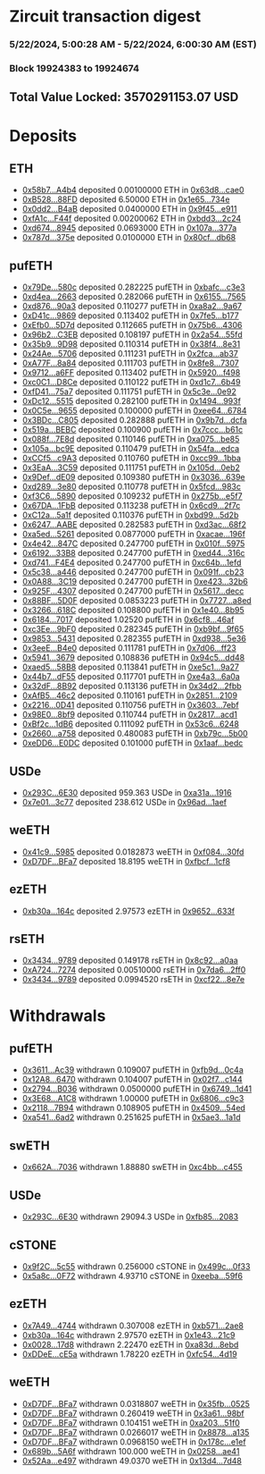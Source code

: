 # Zircuit transaction digest
### 5/22/2024, 5:00:28 AM - 5/22/2024, 6:00:30 AM (EST)
### Block 19924383 to 19924674

## Total Value Locked: 3570291153.07 USD

# Deposits
## ETH
- [0x58b7...A4b4](https://etherscan.io/address/0x58b78bfC4D50D39331fdCcBdAAd0f774B211A4b4) deposited 0.00100000 ETH in [0x63d8...cae0](https://etherscan.io/tx/0x58b78bfC4D50D39331fdCcBdAAd0f774B211A4b4)
- [0xB528...88FD](https://etherscan.io/address/0xB5286f69c96c762B5ede4Fb07d7fEAefC02d88FD) deposited 6.50000 ETH in [0x1e65...734e](https://etherscan.io/tx/0xB5286f69c96c762B5ede4Fb07d7fEAefC02d88FD)
- [0x0dd2...B4aB](https://etherscan.io/address/0x0dd222BCCcb09f1d013C6086E7b8174dA4bEB4aB) deposited 0.0400000 ETH in [0x9f45...e911](https://etherscan.io/tx/0x0dd222BCCcb09f1d013C6086E7b8174dA4bEB4aB)
- [0xfA1c...F44f](https://etherscan.io/address/0xfA1c527926ab13B17476Df24D812Cb4D3333F44f) deposited 0.00200062 ETH in [0xbdd3...2c24](https://etherscan.io/tx/0xfA1c527926ab13B17476Df24D812Cb4D3333F44f)
- [0xd674...8945](https://etherscan.io/address/0xd6748970Dda978E0a62bF9E5121F8798AB248945) deposited 0.0693000 ETH in [0x107a...377a](https://etherscan.io/tx/0xd6748970Dda978E0a62bF9E5121F8798AB248945)
- [0x787d...375e](https://etherscan.io/address/0x787dCEFdC1CB467D20ea82Ccb1cF40660969375e) deposited 0.0100000 ETH in [0x80cf...db68](https://etherscan.io/tx/0x787dCEFdC1CB467D20ea82Ccb1cF40660969375e)
## pufETH
- [0x79De...580c](https://etherscan.io/address/0x79De7dF0450269cf4bE0dC8558d325098BBb580c) deposited 0.282225 pufETH in [0xbafc...c3e3](https://etherscan.io/tx/0x79De7dF0450269cf4bE0dC8558d325098BBb580c)
- [0xd4ea...2663](https://etherscan.io/address/0xd4eaCfc8E784f48BC3bE521377e19519767e2663) deposited 0.282066 pufETH in [0x6155...7565](https://etherscan.io/tx/0xd4eaCfc8E784f48BC3bE521377e19519767e2663)
- [0xd876...90a3](https://etherscan.io/address/0xd876784bf49ef46ADb5a1A9bad29b9Bb3E7990a3) deposited 0.110277 pufETH in [0xa8a2...9a67](https://etherscan.io/tx/0xd876784bf49ef46ADb5a1A9bad29b9Bb3E7990a3)
- [0xD41c...9869](https://etherscan.io/address/0xD41cc3315F4050d0d9809D92F00E6323639f9869) deposited 0.113402 pufETH in [0x7fe5...b177](https://etherscan.io/tx/0xD41cc3315F4050d0d9809D92F00E6323639f9869)
- [0xEfb0...5D7d](https://etherscan.io/address/0xEfb0a8EAad154c52CDE1C8163c9877DedBCA5D7d) deposited 0.112665 pufETH in [0x75b6...4306](https://etherscan.io/tx/0xEfb0a8EAad154c52CDE1C8163c9877DedBCA5D7d)
- [0x96b2...C3EB](https://etherscan.io/address/0x96b21C3F69fdb3745729A8A5bB1FB9a323dFC3EB) deposited 0.108197 pufETH in [0x2a54...55fd](https://etherscan.io/tx/0x96b21C3F69fdb3745729A8A5bB1FB9a323dFC3EB)
- [0x35b9...9D98](https://etherscan.io/address/0x35b9c004F71bb1033511003372B2336301F09D98) deposited 0.110314 pufETH in [0x38f4...8e31](https://etherscan.io/tx/0x35b9c004F71bb1033511003372B2336301F09D98)
- [0x24Ae...5706](https://etherscan.io/address/0x24Ae81621bC0ac8429b9Cc14B6389937d45C5706) deposited 0.111231 pufETH in [0x2fca...ab37](https://etherscan.io/tx/0x24Ae81621bC0ac8429b9Cc14B6389937d45C5706)
- [0xA77F...8a84](https://etherscan.io/address/0xA77F6afC586A39e9Be7726A127C51944Ff818a84) deposited 0.111703 pufETH in [0x8fe8...7307](https://etherscan.io/tx/0xA77F6afC586A39e9Be7726A127C51944Ff818a84)
- [0x9712...a6FF](https://etherscan.io/address/0x971204Cb1B918411F2c4C44175e5522306b6a6FF) deposited 0.113402 pufETH in [0x5920...f498](https://etherscan.io/tx/0x971204Cb1B918411F2c4C44175e5522306b6a6FF)
- [0xc0C1...D8Ce](https://etherscan.io/address/0xc0C1dE92124561217D922882F70b74Afc992D8Ce) deposited 0.110122 pufETH in [0xd1c7...6b49](https://etherscan.io/tx/0xc0C1dE92124561217D922882F70b74Afc992D8Ce)
- [0xfD41...75a7](https://etherscan.io/address/0xfD41daA4E196960Fe163f0Ff15EF6F0Dfb9475a7) deposited 0.111751 pufETH in [0x5c3e...0e92](https://etherscan.io/tx/0xfD41daA4E196960Fe163f0Ff15EF6F0Dfb9475a7)
- [0xDc12...5515](https://etherscan.io/address/0xDc1261d8347Cb12Afc32521Ca0Cd92A2248D5515) deposited 0.282100 pufETH in [0x1494...993f](https://etherscan.io/tx/0xDc1261d8347Cb12Afc32521Ca0Cd92A2248D5515)
- [0x0C5e...9655](https://etherscan.io/address/0x0C5ebb03d17854d6f07B5E1D518e1CBb3B349655) deposited 0.100000 pufETH in [0xee64...6784](https://etherscan.io/tx/0x0C5ebb03d17854d6f07B5E1D518e1CBb3B349655)
- [0x3BDc...C805](https://etherscan.io/address/0x3BDc2d9C8e7ab69EEc88A344e6e6804E2823C805) deposited 0.282888 pufETH in [0x9b7d...dcfa](https://etherscan.io/tx/0x3BDc2d9C8e7ab69EEc88A344e6e6804E2823C805)
- [0x519a...BEBC](https://etherscan.io/address/0x519a1fCB5E0BAA3266843d65c0a870a93E41BEBC) deposited 0.100900 pufETH in [0x7ccc...b61c](https://etherscan.io/tx/0x519a1fCB5E0BAA3266843d65c0a870a93E41BEBC)
- [0x088f...7E8d](https://etherscan.io/address/0x088fBBC8c32990904715F7c030737BEca02b7E8d) deposited 0.110146 pufETH in [0xa075...be85](https://etherscan.io/tx/0x088fBBC8c32990904715F7c030737BEca02b7E8d)
- [0x105a...bc9E](https://etherscan.io/address/0x105abf5786313CA258052E0a6A17F32527CFbc9E) deposited 0.110479 pufETH in [0x54fa...edca](https://etherscan.io/tx/0x105abf5786313CA258052E0a6A17F32527CFbc9E)
- [0xCCf5...c9A3](https://etherscan.io/address/0xCCf5f637012879e8083A47D20541B9E9285Bc9A3) deposited 0.110760 pufETH in [0xcc99...1bba](https://etherscan.io/tx/0xCCf5f637012879e8083A47D20541B9E9285Bc9A3)
- [0x3EaA...3C59](https://etherscan.io/address/0x3EaAeAFE62708D578F9298079eBae8671F8f3C59) deposited 0.111751 pufETH in [0x105d...0eb2](https://etherscan.io/tx/0x3EaAeAFE62708D578F9298079eBae8671F8f3C59)
- [0x9Def...dE09](https://etherscan.io/address/0x9Def02CDa07aC7D8006595221D147e0A7BEbdE09) deposited 0.109380 pufETH in [0x3036...639e](https://etherscan.io/tx/0x9Def02CDa07aC7D8006595221D147e0A7BEbdE09)
- [0xd289...3e80](https://etherscan.io/address/0xd289B5425a7f0316fd84C2e09ccAb5630c983e80) deposited 0.110778 pufETH in [0x5fcd...983c](https://etherscan.io/tx/0xd289B5425a7f0316fd84C2e09ccAb5630c983e80)
- [0xf3C6...5890](https://etherscan.io/address/0xf3C6A556dbB9F04d835d424Da7206fC06AB05890) deposited 0.109232 pufETH in [0x275b...e5f7](https://etherscan.io/tx/0xf3C6A556dbB9F04d835d424Da7206fC06AB05890)
- [0x67DA...1FbB](https://etherscan.io/address/0x67DA5eaB38834840871016876cE9D10B0d841FbB) deposited 0.113238 pufETH in [0x6cd9...2f7c](https://etherscan.io/tx/0x67DA5eaB38834840871016876cE9D10B0d841FbB)
- [0xC12a...5a1f](https://etherscan.io/address/0xC12a0D718F6db996c3df2AD548cB95E200505a1f) deposited 0.110376 pufETH in [0xbd99...5d2b](https://etherscan.io/tx/0xC12a0D718F6db996c3df2AD548cB95E200505a1f)
- [0x6247...AABE](https://etherscan.io/address/0x6247b50eDd27eb6f67cFA1F410B7189F5C5CAABE) deposited 0.282583 pufETH in [0xd3ac...68f2](https://etherscan.io/tx/0x6247b50eDd27eb6f67cFA1F410B7189F5C5CAABE)
- [0xa5ed...5261](https://etherscan.io/address/0xa5ed0b7eB0C73e5E1fcd40D61Be0bdEc3A485261) deposited 0.0877000 pufETH in [0xacae...196f](https://etherscan.io/tx/0xa5ed0b7eB0C73e5E1fcd40D61Be0bdEc3A485261)
- [0x4e42...847C](https://etherscan.io/address/0x4e426f6D312A7BB061c827C2c0601E3C9F6D847C) deposited 0.247700 pufETH in [0x010f...5975](https://etherscan.io/tx/0x4e426f6D312A7BB061c827C2c0601E3C9F6D847C)
- [0x6192...33B8](https://etherscan.io/address/0x619252b88E0DbF07B8Ba09FE613ACa61f4b333B8) deposited 0.247700 pufETH in [0xed44...316c](https://etherscan.io/tx/0x619252b88E0DbF07B8Ba09FE613ACa61f4b333B8)
- [0xd741...F4E4](https://etherscan.io/address/0xd7418a7F63C0307c7B8D546E547b916ad0d0F4E4) deposited 0.247700 pufETH in [0xc64b...1efd](https://etherscan.io/tx/0xd7418a7F63C0307c7B8D546E547b916ad0d0F4E4)
- [0x5c38...a446](https://etherscan.io/address/0x5c38919C37a6e20e012150AA3b3962e63bF9a446) deposited 0.247700 pufETH in [0x091f...cb23](https://etherscan.io/tx/0x5c38919C37a6e20e012150AA3b3962e63bF9a446)
- [0x0A88...3C19](https://etherscan.io/address/0x0A888cE10A6168Bf89B41E69d82bc10157E23C19) deposited 0.247700 pufETH in [0xe423...32b6](https://etherscan.io/tx/0x0A888cE10A6168Bf89B41E69d82bc10157E23C19)
- [0x925F...4307](https://etherscan.io/address/0x925F6066d6e460D4b28105217fFF94aCD7f34307) deposited 0.247700 pufETH in [0x5617...decc](https://etherscan.io/tx/0x925F6066d6e460D4b28105217fFF94aCD7f34307)
- [0x88BF...5D0F](https://etherscan.io/address/0x88BFd93E982db7EF36fF7A7E5C24A2C33c5F5D0F) deposited 0.0853223 pufETH in [0x7727...a8ed](https://etherscan.io/tx/0x88BFd93E982db7EF36fF7A7E5C24A2C33c5F5D0F)
- [0x3266...618C](https://etherscan.io/address/0x3266C424a2Fdc2B2c25BC67C7C218D820Ab6618C) deposited 0.108800 pufETH in [0x1e40...8b95](https://etherscan.io/tx/0x3266C424a2Fdc2B2c25BC67C7C218D820Ab6618C)
- [0x6184...7017](https://etherscan.io/address/0x6184368Ac62EF8679B8f8271224c5c6eF6397017) deposited 1.02520 pufETH in [0x6cf8...46af](https://etherscan.io/tx/0x6184368Ac62EF8679B8f8271224c5c6eF6397017)
- [0xc3Ee...9bF0](https://etherscan.io/address/0xc3Ee3F36aEb05c785958BE3a09944E6c311f9bF0) deposited 0.282345 pufETH in [0xb9bf...9f65](https://etherscan.io/tx/0xc3Ee3F36aEb05c785958BE3a09944E6c311f9bF0)
- [0x9853...5431](https://etherscan.io/address/0x9853D69e42C949D99996Cc80cfd6De9181845431) deposited 0.282355 pufETH in [0xd938...5e36](https://etherscan.io/tx/0x9853D69e42C949D99996Cc80cfd6De9181845431)
- [0x3eeE...B4e0](https://etherscan.io/address/0x3eeE84F9c3Bf604B59a5D996578a8d2B1141B4e0) deposited 0.111781 pufETH in [0x7d06...ff23](https://etherscan.io/tx/0x3eeE84F9c3Bf604B59a5D996578a8d2B1141B4e0)
- [0x5941...3679](https://etherscan.io/address/0x594176F79E71A252328bd481c61C7ced1e943679) deposited 0.108836 pufETH in [0x94c5...dd48](https://etherscan.io/tx/0x594176F79E71A252328bd481c61C7ced1e943679)
- [0xaed5...58B8](https://etherscan.io/address/0xaed5cF93D99Cd6FE8722De67d309a57cCa6058B8) deposited 0.113841 pufETH in [0xe5c1...9a27](https://etherscan.io/tx/0xaed5cF93D99Cd6FE8722De67d309a57cCa6058B8)
- [0x44b7...dF55](https://etherscan.io/address/0x44b7b9c34607E16634331F2D7548d3482E20dF55) deposited 0.117701 pufETH in [0xe4a3...6a0a](https://etherscan.io/tx/0x44b7b9c34607E16634331F2D7548d3482E20dF55)
- [0x32dF...8B92](https://etherscan.io/address/0x32dFaD7448a4DCA8b5967756a5083bB71A748B92) deposited 0.113136 pufETH in [0x34d2...2fbb](https://etherscan.io/tx/0x32dFaD7448a4DCA8b5967756a5083bB71A748B92)
- [0xAfB5...46c2](https://etherscan.io/address/0xAfB5e2e34b017EAaCb67E76EF775fDf7eFc146c2) deposited 0.110161 pufETH in [0x2851...2109](https://etherscan.io/tx/0xAfB5e2e34b017EAaCb67E76EF775fDf7eFc146c2)
- [0x2216...0D41](https://etherscan.io/address/0x22162213684C2f3DC4f717592D0B7D441ECc0D41) deposited 0.110756 pufETH in [0x3603...7ebf](https://etherscan.io/tx/0x22162213684C2f3DC4f717592D0B7D441ECc0D41)
- [0x98E0...8bf9](https://etherscan.io/address/0x98E0467dA0Cc05d355f77d11E61846765D748bf9) deposited 0.110744 pufETH in [0x2817...acd1](https://etherscan.io/tx/0x98E0467dA0Cc05d355f77d11E61846765D748bf9)
- [0xBf2c...1dB6](https://etherscan.io/address/0xBf2cA519900680ae47CdDFc9BEda5ae0c4031dB6) deposited 0.111092 pufETH in [0x53c6...6248](https://etherscan.io/tx/0xBf2cA519900680ae47CdDFc9BEda5ae0c4031dB6)
- [0x2660...a758](https://etherscan.io/address/0x26606FDBF68a9684eC104b80dEEf3BC4cB26a758) deposited 0.480083 pufETH in [0xb79c...5b00](https://etherscan.io/tx/0x26606FDBF68a9684eC104b80dEEf3BC4cB26a758)
- [0xeDD6...E0DC](https://etherscan.io/address/0xeDD67de405688252f94E1981b8609f837b45E0DC) deposited 0.101000 pufETH in [0x1aaf...bedc](https://etherscan.io/tx/0xeDD67de405688252f94E1981b8609f837b45E0DC)
## USDe
- [0x293C...6E30](https://etherscan.io/address/0x293C6937D8D82e05B01335F7B33FBA0c8e256E30) deposited 959.363 USDe in [0xa31a...1916](https://etherscan.io/tx/0x293C6937D8D82e05B01335F7B33FBA0c8e256E30)
- [0x7e01...3c77](https://etherscan.io/address/0x7e014cCb32047aE15CB79B8a8b5C3d58D4013c77) deposited 238.612 USDe in [0x96ad...1aef](https://etherscan.io/tx/0x7e014cCb32047aE15CB79B8a8b5C3d58D4013c77)
## weETH
- [0x41c9...5985](https://etherscan.io/address/0x41c9be8D6Da9932A6c65Aa1984f996D16De55985) deposited 0.0182873 weETH in [0xf084...30fd](https://etherscan.io/tx/0x41c9be8D6Da9932A6c65Aa1984f996D16De55985)
- [0xD7DF...BFa7](https://etherscan.io/address/0xD7DF7E085214743530afF339aFC420c7c720BFa7) deposited 18.8195 weETH in [0xfbcf...1cf8](https://etherscan.io/tx/0xD7DF7E085214743530afF339aFC420c7c720BFa7)
## ezETH
- [0xb30a...164c](https://etherscan.io/address/0xb30a38327F2998F239Ae5DE2aC249397B363164c) deposited 2.97573 ezETH in [0x9652...633f](https://etherscan.io/tx/0xb30a38327F2998F239Ae5DE2aC249397B363164c)
## rsETH
- [0x3434...9789](https://etherscan.io/address/0x34349c5569e7B846c3558961552D2202760A9789) deposited 0.149178 rsETH in [0x8c92...a0aa](https://etherscan.io/tx/0x34349c5569e7B846c3558961552D2202760A9789)
- [0xA724...7274](https://etherscan.io/address/0xA7242ed529Dbd3239Fda5f1F2A111c4B4edb7274) deposited 0.00510000 rsETH in [0x7da6...2ff0](https://etherscan.io/tx/0xA7242ed529Dbd3239Fda5f1F2A111c4B4edb7274)
- [0x3434...9789](https://etherscan.io/address/0x34349c5569e7B846c3558961552D2202760A9789) deposited 0.0994520 rsETH in [0xcf22...8e7e](https://etherscan.io/tx/0x34349c5569e7B846c3558961552D2202760A9789)
# Withdrawals
## pufETH
- [0x3611...Ac39](https://etherscan.io/address/0x36112Ab2274fa95C1938A9E3DA8944a5a4f4Ac39) withdrawn 0.109007 pufETH in [0xfb9d...0c4a](https://etherscan.io/tx/0x36112Ab2274fa95C1938A9E3DA8944a5a4f4Ac39)
- [0x12A8...6470](https://etherscan.io/address/0x12A83BC2Db7662AB61506cfa30403078D2E36470) withdrawn 0.104007 pufETH in [0x02f7...c144](https://etherscan.io/tx/0x12A83BC2Db7662AB61506cfa30403078D2E36470)
- [0x2794...B036](https://etherscan.io/address/0x2794d7cD05559B026328133a65669B0d60BcB036) withdrawn 0.0500000 pufETH in [0x6749...1d41](https://etherscan.io/tx/0x2794d7cD05559B026328133a65669B0d60BcB036)
- [0x3E68...A1C8](https://etherscan.io/address/0x3E68FCA5b47bF0510DEBB0fa95d51c54B032A1C8) withdrawn 1.00000 pufETH in [0x6806...c9c3](https://etherscan.io/tx/0x3E68FCA5b47bF0510DEBB0fa95d51c54B032A1C8)
- [0x2118...7B94](https://etherscan.io/address/0x2118257fd2e6409B86A033D40c38873dcc617B94) withdrawn 0.108905 pufETH in [0x4509...54ed](https://etherscan.io/tx/0x2118257fd2e6409B86A033D40c38873dcc617B94)
- [0xa541...6ad2](https://etherscan.io/address/0xa541c5b3e005946509316a3E2E7697220f686ad2) withdrawn 0.251625 pufETH in [0x5ae3...1a1d](https://etherscan.io/tx/0xa541c5b3e005946509316a3E2E7697220f686ad2)
## swETH
- [0x662A...7036](https://etherscan.io/address/0x662A77F469F09948a4D15DB7eF53D4606b4F7036) withdrawn 1.88880 swETH in [0xc4bb...c455](https://etherscan.io/tx/0x662A77F469F09948a4D15DB7eF53D4606b4F7036)
## USDe
- [0x293C...6E30](https://etherscan.io/address/0x293C6937D8D82e05B01335F7B33FBA0c8e256E30) withdrawn 29094.3 USDe in [0xfb85...2083](https://etherscan.io/tx/0x293C6937D8D82e05B01335F7B33FBA0c8e256E30)
## cSTONE
- [0x9f2C...5c55](https://etherscan.io/address/0x9f2C7344BDC7422770Cc54540d06256C58665c55) withdrawn 0.256000 cSTONE in [0x499c...0f33](https://etherscan.io/tx/0x9f2C7344BDC7422770Cc54540d06256C58665c55)
- [0x5a8c...0F72](https://etherscan.io/address/0x5a8c93234b41d77b552209C99D8064FF56250F72) withdrawn 4.93710 cSTONE in [0xeeba...59f6](https://etherscan.io/tx/0x5a8c93234b41d77b552209C99D8064FF56250F72)
## ezETH
- [0x7A49...4744](https://etherscan.io/address/0x7A493Be5c2ce014cD049Bf178a1ac0Db1B434744) withdrawn 0.307008 ezETH in [0xb571...2ae8](https://etherscan.io/tx/0x7A493Be5c2ce014cD049Bf178a1ac0Db1B434744)
- [0xb30a...164c](https://etherscan.io/address/0xb30a38327F2998F239Ae5DE2aC249397B363164c) withdrawn 2.97570 ezETH in [0x1e43...21c9](https://etherscan.io/tx/0xb30a38327F2998F239Ae5DE2aC249397B363164c)
- [0x0028...17d8](https://etherscan.io/address/0x0028A0c18c360Fe331b84643569a5c4ff53d17d8) withdrawn 2.22470 ezETH in [0xa83d...8ebd](https://etherscan.io/tx/0x0028A0c18c360Fe331b84643569a5c4ff53d17d8)
- [0xDDeE...cE5a](https://etherscan.io/address/0xDDeECc4E52E83822fc1213dD2e03c0907fA3cE5a) withdrawn 1.78220 ezETH in [0xfc54...4d19](https://etherscan.io/tx/0xDDeECc4E52E83822fc1213dD2e03c0907fA3cE5a)
## weETH
- [0xD7DF...BFa7](https://etherscan.io/address/0xD7DF7E085214743530afF339aFC420c7c720BFa7) withdrawn 0.0318807 weETH in [0x35fb...0525](https://etherscan.io/tx/0xD7DF7E085214743530afF339aFC420c7c720BFa7)
- [0xD7DF...BFa7](https://etherscan.io/address/0xD7DF7E085214743530afF339aFC420c7c720BFa7) withdrawn 0.260419 weETH in [0x3a61...98bf](https://etherscan.io/tx/0xD7DF7E085214743530afF339aFC420c7c720BFa7)
- [0xD7DF...BFa7](https://etherscan.io/address/0xD7DF7E085214743530afF339aFC420c7c720BFa7) withdrawn 0.104151 weETH in [0xa203...51f0](https://etherscan.io/tx/0xD7DF7E085214743530afF339aFC420c7c720BFa7)
- [0xD7DF...BFa7](https://etherscan.io/address/0xD7DF7E085214743530afF339aFC420c7c720BFa7) withdrawn 0.0266017 weETH in [0x8878...a135](https://etherscan.io/tx/0xD7DF7E085214743530afF339aFC420c7c720BFa7)
- [0xD7DF...BFa7](https://etherscan.io/address/0xD7DF7E085214743530afF339aFC420c7c720BFa7) withdrawn 0.0968150 weETH in [0x178c...e1ef](https://etherscan.io/tx/0xD7DF7E085214743530afF339aFC420c7c720BFa7)
- [0x689b...5A6f](https://etherscan.io/address/0x689b633a00AB3eA72a791ce2599DBB02CCA25A6f) withdrawn 100.000 weETH in [0x0258...ae41](https://etherscan.io/tx/0x689b633a00AB3eA72a791ce2599DBB02CCA25A6f)
- [0x52Aa...e497](https://etherscan.io/address/0x52Aa899454998Be5b000Ad077a46Bbe360F4e497) withdrawn 49.0370 weETH in [0x13d4...7d48](https://etherscan.io/tx/0x52Aa899454998Be5b000Ad077a46Bbe360F4e497)
